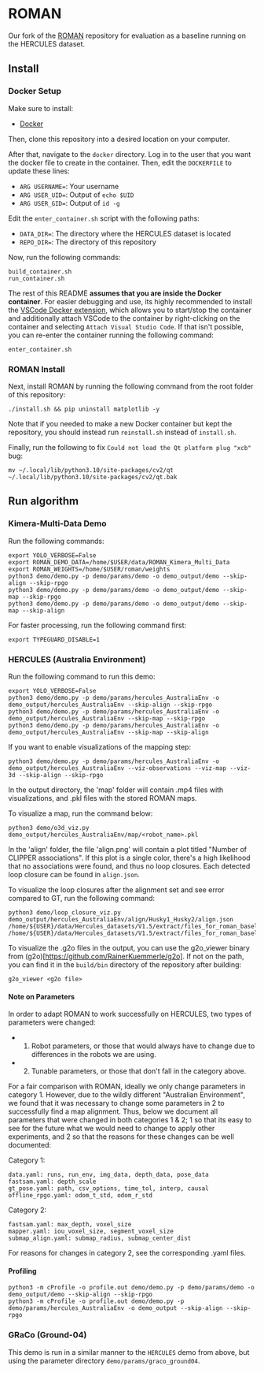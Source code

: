 # ROMAN

Our fork of the [ROMAN](https://github.com/mit-acl/roman) repository for evaluation as a baseline running on the HERCULES dataset.

## Install

### Docker Setup

Make sure to install:
- [Docker](https://docs.docker.com/engine/install/ubuntu/)

Then, clone this repository into a desired location on your computer.

After that, navigate to the `docker` directory. Log in to the user that you want the docker file to create in the container. Then, edit the `DOCKERFILE` to update these lines:
- `ARG USERNAME=`: Your username
- `ARG USER_UID=`: Output of `echo $UID`
- `ARG USER_GID=`: Output of `id -g`

Edit the `enter_container.sh` script with the following paths:
- `DATA_DIR=`: The directory where the HERCULES dataset is located
- `REPO_DIR=`: The directory of this repository

Now, run the following commands:
```
build_container.sh
run_container.sh
```

The rest of this README **assumes that you are inside the Docker container**. For easier debugging and use, its highly recommended to install the [VSCode Docker extension](https://code.visualstudio.com/docs/containers/overview), which allows you to start/stop the container and additionally attach VSCode to the container by right-clicking on the container and selecting `Attach Visual Studio Code`. If that isn't possible, you can re-enter the container running the following command:
```
enter_container.sh
```

### ROMAN Install

Next, install ROMAN by running the following command from the root folder of this repository:
```
./install.sh && pip uninstall matplotlib -y
```

Note that if you needed to make a new Docker container but kept the repository, you should instead run `reinstall.sh` instead of `install.sh`.


Finally, run the following to fix `Could not load the Qt platform plug "xcb"` bug:
```
mv ~/.local/lib/python3.10/site-packages/cv2/qt ~/.local/lib/python3.10/site-packages/cv2/qt.bak
```

## Run algorithm
### Kimera-Multi-Data Demo

Run the following commands:
```
export YOLO_VERBOSE=False
export ROMAN_DEMO_DATA=/home/$USER/data/ROMAN_Kimera_Multi_Data
export ROMAN_WEIGHTS=/home/$USER/roman/weights
python3 demo/demo.py -p demo/params/demo -o demo_output/demo --skip-align --skip-rpgo
python3 demo/demo.py -p demo/params/demo -o demo_output/demo --skip-map --skip-rpgo
python3 demo/demo.py -p demo/params/demo -o demo_output/demo --skip-map --skip-align
```

For faster processing, run the following command first:
```
export TYPEGUARD_DISABLE=1
```

### HERCULES (Australia Environment)

Run the following command to run this demo:

```
export YOLO_VERBOSE=False
python3 demo/demo.py -p demo/params/hercules_AustraliaEnv -o demo_output/hercules_AustraliaEnv --skip-align --skip-rpgo
python3 demo/demo.py -p demo/params/hercules_AustraliaEnv -o demo_output/hercules_AustraliaEnv --skip-map --skip-rpgo    
python3 demo/demo.py -p demo/params/hercules_AustraliaEnv -o demo_output/hercules_AustraliaEnv --skip-map --skip-align
```

If you want to enable visualizations of the mapping step:
```
python3 demo/demo.py -p demo/params/hercules_AustraliaEnv -o demo_output/hercules_AustraliaEnv --viz-observations --viz-map --viz-3d --skip-align --skip-rpgo
```

In the output directory, the 'map' folder will contain .mp4 files with visualizations, and .pkl files with the stored ROMAN maps. 

To visualize a map, run the command below:

```
python3 demo/o3d_viz.py demo_output/hercules_AustraliaEnv/map/<robot_name>.pkl
```

In the 'align' folder, the file 'align.png' will contain a plot titled "Number of CLIPPER associations". If this plot is a single color, there's a high likelihood that no associations were found, and thus no loop closures. Each detected loop closure can be found in `align.json`.

To visualize the loop closures after the alignment set and see error compared to GT, run the following command:
```
python3 demo/loop_closure_viz.py demo_output/hercules_AustraliaEnv/align/Husky1_Husky2/align.json /home/${USER}/data/Hercules_datasets/V1.5/extract/files_for_roman_baseline/Husky1/poseGT.csv /home/${USER}/data/Hercules_datasets/V1.5/extract/files_for_roman_baseline/Husky2/poseGT.csv
```

To visualize the .g2o files in the output, you can use the g2o_viewer binary from (g2o)[https://github.com/RainerKuemmerle/g2o]. If not on the path, you can find it in the `build/bin` directory of the repository after building:

```
g2o_viewer <g2o file>
```

#### Note on Parameters

In order to adapt ROMAN to work successfully on HERCULES, two types of parameters were changed:
- 1. Robot parameters, or those that would always have to change due to differences in the robots we are using. 
- 2. Tunable parameters, or those that don't fall in the category above.

For a fair comparison with ROMAN, ideally we only change parameters in category 1. However, due to the wildly different "Australian Environment", we found that it was necessary to change some parameters in 2 to successfully find a map alignment. Thus, below we document all parameters that were changed in both categories 1 & 2; 1 so that its easy to see for the future what we would need to change to apply other experiments, and 2 so that the reasons for these changes can be well documented:

Category 1:
```
data.yaml: runs, run_env, img_data, depth_data, pose_data
fastsam.yaml: depth_scale
gt_pose.yaml: path, csv_options, time_tol, interp, causal
offline_rpgo.yaml: odom_t_std, odom_r_std
```

Category 2:
```
fastsam.yaml: max_depth, voxel_size
mapper.yaml: iou_voxel_size, segment_voxel_size
submap_align.yaml: submap_radius, submap_center_dist
```

For reasons for changes in category 2, see the corresponding .yaml files.

#### Profiling
```
python3 -m cProfile -o profile.out demo/demo.py -p demo/params/demo -o demo_output/demo --skip-align --skip-rpgo
python3 -m cProfile -o profile.out demo/demo.py -p demo/params/hercules_AustraliaEnv -o demo_output --skip-align --skip-rpgo
```

### GRaCo (Ground-04)

This demo is run in a similar manner to the `HERCULES` demo from above, but using the parameter directory `demo/params/graco_ground04`.
